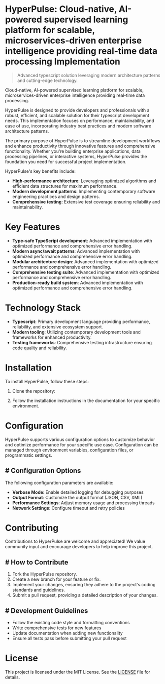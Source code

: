 <!-- fallback_HyperPulse_20250802172449_56485 -->

# HyperPulse: Cloud-native, AI-powered supervised learning platform for scalable, microservices-driven enterprise intelligence providing real-time data processing Implementation
> Advanced typescript solution leveraging modern architecture patterns and cutting-edge technology.

Cloud-native, AI-powered supervised learning platform for scalable, microservices-driven enterprise intelligence providing real-time data processing.

HyperPulse is designed to provide developers and professionals with a robust, efficient, and scalable solution for their typescript development needs. This implementation focuses on performance, maintainability, and ease of use, incorporating industry best practices and modern software architecture patterns.

The primary purpose of HyperPulse is to streamline development workflows and enhance productivity through innovative features and comprehensive functionality. Whether you're building enterprise applications, data processing pipelines, or interactive systems, HyperPulse provides the foundation you need for successful project implementation.

HyperPulse's key benefits include:

* **High-performance architecture**: Leveraging optimized algorithms and efficient data structures for maximum performance.
* **Modern development patterns**: Implementing contemporary software engineering practices and design patterns.
* **Comprehensive testing**: Extensive test coverage ensuring reliability and maintainability.

# Key Features

* **Type-safe TypeScript development**: Advanced implementation with optimized performance and comprehensive error handling.
* **Modern async/await patterns**: Advanced implementation with optimized performance and comprehensive error handling.
* **Modular architecture design**: Advanced implementation with optimized performance and comprehensive error handling.
* **Comprehensive testing suite**: Advanced implementation with optimized performance and comprehensive error handling.
* **Production-ready build system**: Advanced implementation with optimized performance and comprehensive error handling.

# Technology Stack

* **Typescript**: Primary development language providing performance, reliability, and extensive ecosystem support.
* **Modern tooling**: Utilizing contemporary development tools and frameworks for enhanced productivity.
* **Testing frameworks**: Comprehensive testing infrastructure ensuring code quality and reliability.

# Installation

To install HyperPulse, follow these steps:

1. Clone the repository:


2. Follow the installation instructions in the documentation for your specific environment.

# Configuration

HyperPulse supports various configuration options to customize behavior and optimize performance for your specific use case. Configuration can be managed through environment variables, configuration files, or programmatic settings.

## # Configuration Options

The following configuration parameters are available:

* **Verbose Mode**: Enable detailed logging for debugging purposes
* **Output Format**: Customize the output format (JSON, CSV, XML)
* **Performance Settings**: Adjust memory usage and processing threads
* **Network Settings**: Configure timeout and retry policies

# Contributing

Contributions to HyperPulse are welcome and appreciated! We value community input and encourage developers to help improve this project.

## # How to Contribute

1. Fork the HyperPulse repository.
2. Create a new branch for your feature or fix.
3. Implement your changes, ensuring they adhere to the project's coding standards and guidelines.
4. Submit a pull request, providing a detailed description of your changes.

## # Development Guidelines

* Follow the existing code style and formatting conventions
* Write comprehensive tests for new features
* Update documentation when adding new functionality
* Ensure all tests pass before submitting your pull request

# License

This project is licensed under the MIT License. See the [LICENSE](https://github.com/cerenyilmazjinx/HyperPulse/blob/main/LICENSE) file for details.
